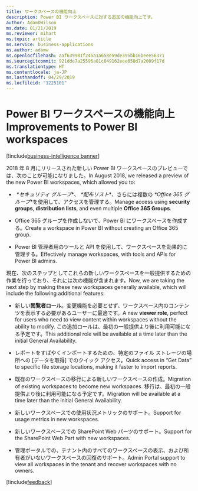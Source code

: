 ```yaml
---
title: ワークスペースの機能向上
description: Power BI ワークスペースに対する追加の機能向上です。
author: AdamDWilson
ms.date: 01/21/2019
ms.reviewer: mihart
ms.topic: article
ms.service: business-applications
ms.author: adamw
ms.openlocfilehash: aaf639981f245a1a658e59de395bb16beee56371
ms.sourcegitcommit: 921dde7a25596a81c049162eee650d7a2009f17d
ms.translationtype: HT
ms.contentlocale: ja-JP
ms.lasthandoff: 04/29/2019
ms.locfileid: "1225101"
---
```

#  <a name="improvements-to-power-bi-workspaces"></a><span data-ttu-id="801f9-103">Power BI ワークスペースの機能向上</span><span class="sxs-lookup"><span data-stu-id="801f9-103">Improvements to Power BI workspaces</span></span>
[!include[business-intelligence banner](../../includes/business-intelligence.md)]

<span data-ttu-id="801f9-104">2018 年 8 月にリリースされた新しい Power BI ワークスペースのプレビューでは、次のことが可能になりました。</span><span class="sxs-lookup"><span data-stu-id="801f9-104">In August 2018, we released a preview of the new Power BI workspaces, which allowed you to:</span></span>

-   <span data-ttu-id="801f9-105"> *\*セキュリティ グループ*\*、 *\*配布リスト*\*、さらには複数の *\*Office 365 グループ*\*を使用して、アクセスを管理する。</span><span class="sxs-lookup"><span data-stu-id="801f9-105">Manage access using **security groups**, **distribution lists**, and even multiple **Office 365 Groups**.</span></span>

-   <span data-ttu-id="801f9-106">Office 365 グループを作成しないで、Power BI にワークスペースを作成する。</span><span class="sxs-lookup"><span data-stu-id="801f9-106">Create a workspace in Power BI without creating an Office 365 group.</span></span>

-   <span data-ttu-id="801f9-107">Power BI 管理者用のツールと API を使用して、ワークスペースを効果的に管理する。</span><span class="sxs-lookup"><span data-stu-id="801f9-107">Effectively manage workspaces, with tools and APIs for Power BI admins.</span></span>

<span data-ttu-id="801f9-108">現在、次のステップとしてこれらの新しいワークスペースを一般提供するための作業を行っており、それには次の機能が含まれます。</span><span class="sxs-lookup"><span data-stu-id="801f9-108">Now, we are taking the next step by making these new workspaces generally available, which will include the following additional features:</span></span>

-   <span data-ttu-id="801f9-109">新しい**閲覧者ロール**。変更機能を必要とせず、ワークスペース内のコンテンツを表示する必要があるユーザーに最適です。</span><span class="sxs-lookup"><span data-stu-id="801f9-109">A new **viewer role**, perfect for users who need to view content within workspaces without the ability to modify.</span></span>  <span data-ttu-id="801f9-110">この追加ロールは、最初の一般提供より後に利用可能になる予定です。</span><span class="sxs-lookup"><span data-stu-id="801f9-110">This additional role will be available at a time later than the initial General Availability.</span></span>

-   <span data-ttu-id="801f9-111">レポートをすばやくインポートするための、特定のファイル ストレージの場所への [データを取得] でのクイック アクセス。</span><span class="sxs-lookup"><span data-stu-id="801f9-111">Quick access in “Get Data” to specific file storage locations, making it faster to import reports.</span></span>

-   <span data-ttu-id="801f9-112">既存のワークスペースの移行による新しいワークスペースの作成。</span><span class="sxs-lookup"><span data-stu-id="801f9-112">Migration of existing workspaces to become new workspaces.</span></span>  <span data-ttu-id="801f9-113">移行は、最初の一般提供より後に利用可能になる予定です。</span><span class="sxs-lookup"><span data-stu-id="801f9-113">Migration will be available at a time later than the initial General Availability.</span></span>

-   <span data-ttu-id="801f9-114">新しいワークスペースでの使用状況メトリックのサポート。</span><span class="sxs-lookup"><span data-stu-id="801f9-114">Support for usage metrics in new workspaces.</span></span>

-   <span data-ttu-id="801f9-115">新しいワークスペースでの SharePoint Web パーツのサポート。</span><span class="sxs-lookup"><span data-stu-id="801f9-115">Support for the SharePoint Web Part with new workspaces.</span></span>

-   <span data-ttu-id="801f9-116">管理ポータルでの、テナント内のすべてのワークスペースの表示、および所有者がいないワークスペースの回復のサポート。</span><span class="sxs-lookup"><span data-stu-id="801f9-116">Admin Portal support to view all workspaces in the tenant and recover workspaces with no owners.</span></span>

[!include[feedback](../includes/service-feedback.md)]